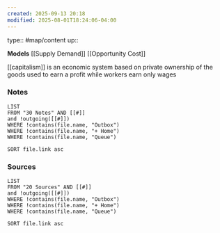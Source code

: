 ```yaml
---
created: 2025-09-13 20:18
modified: 2025-08-01T18:24:06-04:00
---
```

type:: #map/content
up::

**Models**
[[Supply Demand]]
[[Opportunity Cost]]


[[capitalism]] is an economic system based on private ownership of the goods used to earn a profit while workers earn only wages




### Notes
```dataview
LIST
FROM "30 Notes" AND [[#]]
and !outgoing([[#]])
WHERE !contains(file.name, "Outbox")
WHERE !contains(file.name, "+ Home")
WHERE !contains(file.name, "Queue")

SORT file.link asc
```

### Sources
```dataview
LIST
FROM "20 Sources" AND [[#]]
and !outgoing([[#]])
WHERE !contains(file.name, "Outbox")
WHERE !contains(file.name, "+ Home")
WHERE !contains(file.name, "Queue")

SORT file.link asc
```